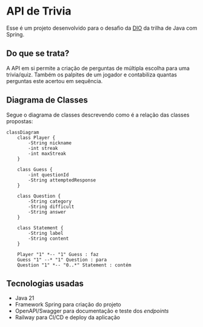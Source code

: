 # API de Trivia

Esse é um projeto desenvolvido para o desafio da [DIO](https://web.dio.me/) da trilha de Java com Spring.

## Do que se trata?

A API em si permite a criação de perguntas de múltipla escolha para uma trivia/quiz. Também os palpites de um jogador e contabiliza quantas perguntas este acertou em sequência.

## Diagrama de Classes

Segue o diagrama de classes descrevendo como é a relação das classes propostas:
```mermaid
classDiagram
    class Player {
        -String nickname
        -int streak
        -int maxStreak
    }

    class Guess {
        -int questionId
        -String attemptedResponse
    }

    class Question {
        -String category
        -String difficult
        -String answer
    }

    class Statement {
        -String label
        -String content
    }

    Player "1" *-- "1" Guess : faz
    Guess "1" --* "1" Question : para
    Question "1" *-- "0..*" Statement : contém
```

## Tecnologias usadas

- Java 21
- Framework Spring para criação do projeto
- OpenAPI/Swagger para documentação e teste dos *endpoints*
- Railway para CI/CD e deploy da aplicação

